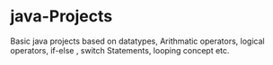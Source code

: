 # java-Projects
Basic java projects based on datatypes,  Arithmatic  operators, logical operators, if-else , switch Statements, looping concept etc.
